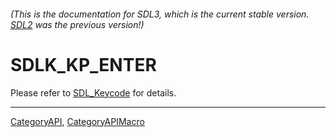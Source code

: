 ###### (This is the documentation for SDL3, which is the current stable version. [SDL2](https://wiki.libsdl.org/SDL2/) was the previous version!)
# SDLK_KP_ENTER

Please refer to [SDL_Keycode](SDL_Keycode) for details.

----
[CategoryAPI](CategoryAPI), [CategoryAPIMacro](CategoryAPIMacro)

